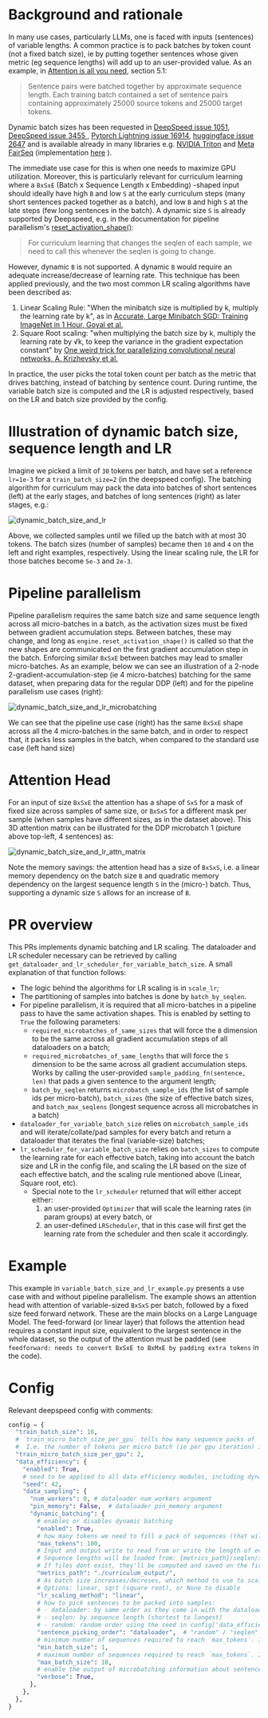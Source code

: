 # Background and rationale

In many use cases, particularly LLMs, one is faced with inputs (sentences) of variable lengths. A common practice is to pack batches by token count (not a fixed batch size), ie by putting together sentences whose given metric (eg sequence lengths) will add up to an user-provided value.  As an example, in [Attention is all you need](https://arxiv.org/abs/1706.03762), section 5.1:

> Sentence pairs were batched together by approximate sequence length. Each training
batch contained a set of sentence pairs containing approximately 25000 source tokens and 25000
target tokens.

Dynamic batch sizes has been requested in [DeepSpeed issue 1051](https://github.com/microsoft/DeepSpeed/issues/1051), [DeepSpeed issue 3455 ](https://github.com/microsoft/DeepSpeed/issues/3455), [Pytorch Lightning issue 16914](https://github.com/Lightning-AI/pytorch-lightning/issues/16914),  [huggingface issue 2647](https://github.com/huggingface/accelerate/issues/2647) and is available already in many libraries e.g. [NVIDIA Triton](https://github.com/triton-inference-server/server/blob/main/docs/user_guide/model_configuration.md#dynamic-batcher) and [Meta FairSeq](https://github.com/facebookresearch/fairseq) (implementation [here](https://github.com/facebookresearch/fairseq/blob/34973a94d09ecc12092a5ecc8afece5e536b7692/fairseq/data/fairseq_dataset.py#L104) ).

The immediate use case for this is when one needs to maximize GPU utilization. Moreover, this is particularly relevant for curriculum learning where a `BxSxE` (Batch x Sequence Length x Embedding) -shaped input should ideally have high `B` and low `S` at the early curriculum steps (many short sentences packed together as a batch), and low `B` and high `S` at the late steps (few long sentences in the batch). A dynamic size `S` is already supported by Deepspeed, e.g. in the documentation for pipeline parallelism's [reset_activation_shape()](https://deepspeed.readthedocs.io/en/stable/pipeline.html#deepspeed.runtime.pipe.engine.PipelineEngine.reset_activation_shape):
> For curriculum learning that changes the seqlen of each sample, we need to call this whenever the seqlen is going to change.

However, dynamic `B` is not supported. A dynamic `B` would require an adequate increase/decrease of learning rate. This technique has been applied previously, and the two most common LR scaling algorithms have been described as:
1. Linear Scaling Rule: "When the minibatch size is multiplied by k, multiply the learning rate by k", as in [Accurate, Large Minibatch SGD: Training ImageNet in 1 Hour, Goyal et al.](https://arxiv.org/abs/1706.02677)
2.  Square Root scaling: "when multiplying the batch size by k, multiply the learning rate by √k, to keep the variance in the gradient expectation constant" by  [One weird trick for parallelizing convolutional neural networks, A. Krizhevsky et al.](https://arxiv.org/abs/1404.5997)

In practice, the user picks the total token count per batch as the metric that drives batching, instead of batching by sentence count. During runtime, the variable batch size is computed and the LR is adjusted respectively, based on the LR and batch size provided by the config.

# Illustration of dynamic batch size, sequence length and LR

Imagine we picked a limit of `30` tokens per batch, and have set a reference `lr=1e-3` for a `train_batch_size=2` (in the deepspeed config). The batching algorithm for curriculum may pack the data into batches of short sentences (left) at the early stages, and batches of long sentences (right) as later stages, e.g.:

![dynamic_batch_size_and_lr](variable_batch_lr.png)

Above, we collected samples until we filled up the batch with at most 30 tokens. The batch sizes (number of samples) became then `10` and `4` on the left and right examples, respectively. Using the linear scaling rule, the LR for those batches become `5e-3` and `2e-3`.    

# Pipeline parallelism

Pipeline parallelism requires the same batch size and same sequence length across all micro-batches in a batch, as the activation sizes must be fixed between gradient accumulation steps. Between batches, these may change, and long as `engine.reset_activation_shape()` is called so that the new shapes are communicated on the first gradient accumulation step in the batch. Enforcing similar `BxSxE` between batches may lead to smaller micro-batches. As an example, below we can see an illustration of a 2-node 2-gradient-accumulation-step (ie 4 micro-batches) batching for the same dataset, when preparing data for the regular DDP (left) and for the pipeline parallelism use cases (right):

![dynamic_batch_size_and_lr_microbatching](variable_batch_lr_pipeline.png)

We can see that the pipeline use case (right) has the same `BxSxE` shape across all the 4 micro-batches in the same batch, and in order to respect that, it packs less samples in the batch, when compared to the standard use case (left hand size) 

# Attention Head

For an input of size `BxSxE` the attention has a shape of `SxS` for a mask of fixed size across samples of same size, or `BxSxS` for a different mask per sample (when samples have different sizes, as in the dataset above). This 3D attention matrix can be illustrated for the DDP microbatch 1 (picture above top-left, 4 sentences)  as:
 
![dynamic_batch_size_and_lr_attn_matrix](variable_attn_matrix.png)

Note the memory savings: the attention head has a size of `BxSxS`, i.e. a linear memory dependency on the batch size `B` and quadratic memory dependency on the largest sequence length `S` in the (micro-) batch. Thus, supporting a dynamic size `S` allows for an increase of `B`.

# PR overview

This PRs implements dynamic batching and LR scaling. The dataloader and LR scheduler necessary can be retrieved by calling `get_dataloader_and_lr_scheduler_for_variable_batch_size`. A small explanation of that function follows:
- The logic behind the algorithms for LR scaling is in `scale_lr`;
- The partitioning of samples into batches is done by `batch_by_seqlen`.
- For pipeline parallelism, it is required that all micro-batches in a pipeline pass to have the same activation shapes. This is enabled by setting to `True` the following parameters:
  - `required_microbatches_of_same_sizes` that will force the `B` dimension to be the same across all gradient accumulation steps of all dataloaders on a batch;
  - `required_microbatches_of_same_lengths` that will force the `S` dimension to be the same across all gradient accumulation steps. Works by calling the user-provided `sample_padding_fn(sentence, len)` that pads a given sentence to the argument length;
  - `batch_by_seqlen` returns `microbatch_sample_ids` (the list of sample ids per micro-batch), `batch_sizes` (the size of effective batch sizes, and `batch_max_seqlens` (longest sequence across all microbatches in a batch)
- `dataloader_for_variable_batch_size` relies on `microbatch_sample_ids` and will iterate/collate/pad samples for every batch and return a dataloader that iterates the final (variable-size) batches;
- `lr_scheduler_for_variable_batch_size` relies on `batch_sizes` to compute the learning rate for each effective batch, taking into account the batch size and LR in the config file, and scaling the LR based on the size of each effective batch, and the scaling rule mentioned above (Linear, Square root, etc).
  - Special note to the `lr_scheduler` returned that will either accept either:
    1.  an user-provided `Optimizer` that will  scale the learning rates (in param groups) at every batch, or
    2. an user-defined `LRScheduler`, that in this case will first get the learning rate from the scheduler and then scale it accordingly.

# Example

This example in `variable_batch_size_and_lr_example.py` presents a use case with and without pipeline parallelism. The example shows an attention head with attention of variable-sized `BxSxS` per batch, followed by a fixed size feed forward network. These are the main blocks on a Large Language Model. The feed-forward (or linear layer) that follows the attention head requires a constant input size, equivalent to the largest sentence in the whole dataset, so the output of the attention must be padded (see `feedforward: needs to convert BxSxE to BxMxE by padding extra tokens` in the code).


# Config

Relevant deepspeed config with comments:

```python
config = {
  "train_batch_size": 16,
  # `train_micro_batch_size_per_gpu` tells how many sequence packs of `max_tokens` each will be collated together.
  #  I.e. the number of tokens per micro batch (ie per gpu iteration) is `train_micro_batch_size_per_gpu`*`max_tokens`.
  "train_micro_batch_size_per_gpu": 2,
  "data_efficiency": {
    "enabled": True,
    # seed to be applied to all data efficiency modules, including dynamic batching
    "seed": 42,
    "data_sampling": {
      "num_workers": 0, # dataloader num_workers argument
      "pin_memory": False,  # dataloader pin_memory argument
      "dynamic_batching": {
        # enables or disables dynamic batching
        "enabled": True,
        # how many tokens we need to fill a pack of sequences (that will be collated together as a sample)
        "max_tokens": 100,
        # Input and output write to read from or write the length of every sequence.
        # Sequence lengths will be loaded from: {metrics_path}/seqlen/seqlen_sample_to_metric.bin and *.idx
        # If files dont exist, they'll be computed and saved on the first run, and loaded on subsequent runs.
        "metrics_path": "./curriculum_output/",
        # As batch size increases/decreses, which method to use to scale LR accordingly?
        # Options: linear, sqrt (square root), or None to disable
        "lr_scaling_method": "linear",
        # how to pick sentences to be packed into samples:
        # - dataloader: by same order as they come in with the dataloader
        # - seqlen: by sequence length (shortest to longest)
        # - random: random order using the seed in config['data_efficiency']['seed'
        "sentence_picking_order": "dataloader",  # "random" / "seqlen" / "dataloader"
        # minimum number of sequences required to reach `max_tokens`. If sentence pack is smaller, it's discarded.
        "min_batch_size": 1,
        # maximum number of sequences required to reach `max_tokens`. If sentence pack is larger, it's discarded.
        "max_batch_size": 10,
        # enable the output of microbatching information about sentence packing
        "verbose": True,
      },
    },
  },
}
```

